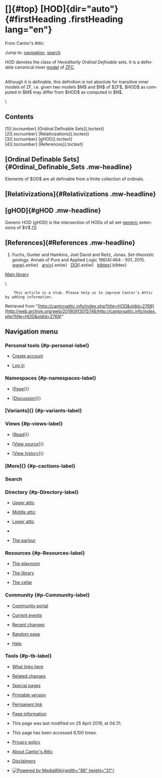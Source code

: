 <div id="mw-page-base" class="noprint">

</div>

<div id="mw-head-base" class="noprint">

</div>

<div id="content" class="mw-body" role="main">

[]{#top}
[HOD]{dir="auto"} {#firstHeading .firstHeading lang="en"}
=================

<div id="bodyContent" class="mw-body-content">

<div id="siteSub">

From Cantor's Attic

</div>

<div id="contentSub">

</div>

<div id="jump-to-nav" class="mw-jump">

Jump to: [navigation](#mw-navigation), [search](#p-search)

</div>

<div id="mw-content-text" class="mw-content-ltr" lang="en" dir="ltr">

HOD denotes the class of *Hereditarily Ordinal Definable* sets. It is a
definable canonical inner
[model](/web/20190913015746/http://cantorsattic.info/Model "Model") of
[ZFC](/web/20190913015746/http://cantorsattic.info/ZFC "ZFC").

\
Although it is definable, this definition is not absolute for transitive
inner models of ZF, i.e. given two models \$M\$ and \$N\$ of \$ZF\$,
\$HOD\$ as computed in \$M\$ may differ from \$HOD\$ as computed in
\$N\$.

\

<div id="toc" class="toc">

<div id="toctitle">

Contents
--------

</div>

-   [[1]{.tocnumber} [Ordinal Definable
    Sets]{.toctext}](#Ordinal_Definable_Sets)
-   [[2]{.tocnumber} [Relativizations]{.toctext}](#Relativizations)
-   [[3]{.tocnumber} [gHOD]{.toctext}](#gHOD)
-   [[4]{.tocnumber} [References]{.toctext}](#References)

</div>

[Ordinal Definable Sets]{#Ordinal_Definable_Sets .mw-headline}
--------------------------------------------------------------

Elements of \$OD\$ are all definable from a finite collection of
ordinals.

[Relativizations]{#Relativizations .mw-headline}
------------------------------------------------

[gHOD]{#gHOD .mw-headline}
--------------------------

Generic HOD (gHOD) is the intersection of HODs of all
set-[generic](/web/20190913015746/http://cantorsattic.info/Forcing "Forcing")
extensions of
\$V\$.\[[1](#bibkey_FuchsHamkinsReitz2015:SetTheoreticGeology)\]

[References]{#References .mw-headline}
--------------------------------------

1.  <div id="bibkey_FuchsHamkinsReitz2015:SetTheoreticGeology">

    </div>

    Fuchs, Gunter and Hamkins, Joel David and Reitz, Jonas.
    *Set-theoretic geology.* Annals of Pure and Applied Logic
    166(4):464 - 501, 2015.
    [www](http://web.archive.org/web/20190913015746/http://www.sciencedirect.com/science/article/pii/S0168007214001225){.extiw}   [arχiv](http://web.archive.org/web/20190913015746/http://arxiv.org/abs/1107.4776){.extiw}   [DOI](http://web.archive.org/web/20190913015746/http://dx.doi.org/https://doi.org/10.1016/j.apal.2014.11.004){.extiw}   [bibtex](javascript:bibpopup('@article%7BFuchsHamkinsReitz2015:SetTheoreticGeologytitle%20=%20%22Set-theoretic%20geology%22,journal%20=%20%22Annals%20of%20Pure%20and%20Applied%20Logic%22,volume%20=%20%22166%22,number%20=%20%224%22,pages%20=%20%22464%20-%20501%22,year%20=%20%222015%22,issn%20=%20%220168-0072%22,doi%20=%20%22http://web.archive.org/web/20190913015746/https://doi.org/10.1016/j.apal.2014.11.004%22,url%20=%20%22http://web.archive.org/web/20190913015746/http://www.sciencedirect.com/science/article/pii/S0168007214001225%22,author%20=%20%22Fuchs,%20Gunter%20and%20Hamkins,%20Joel%20David%20and%20Reitz,%20Jonas%22,title%20=%20%22Set-theoretic%20geology%22,eprint%20=%20%221107.4776%22,%7D')){.bibtex}

[Main
library](/web/20190913015746/http://cantorsattic.info/Library "Library")

\

        This article is a stub. Please help us to improve Cantor's Attic by adding information.

</div>

<div class="printfooter">

Retrieved from
"[http://cantorsattic.info/index.php?title=HOD&oldid=2769](http://web.archive.org/web/20190913015746/http://cantorsattic.info/index.php?title=HOD&oldid=2769)"

</div>

<div id="catlinks" class="catlinks catlinks-allhidden">

</div>

<div class="visualClear">

</div>

</div>

</div>

<div id="mw-navigation">

Navigation menu
---------------

<div id="mw-head">

<div id="p-personal" role="navigation"
aria-labelledby="p-personal-label">

### Personal tools {#p-personal-label}

-   <div id="pt-createaccount">

    </div>

    [Create
    account](/web/20190913015746/http://cantorsattic.info/index.php?title=Special:UserLogin&returnto=HOD&type=signup)
-   <div id="pt-login">

    </div>

    [Log
    in](/web/20190913015746/http://cantorsattic.info/index.php?title=Special:UserLogin&returnto=HOD "You are encouraged to log in; however, it is not mandatory [o]")

</div>

<div id="left-navigation">

<div id="p-namespaces" class="vectorTabs" role="navigation"
aria-labelledby="p-namespaces-label">

### Namespaces {#p-namespaces-label}

-   <div id="ca-nstab-main">

    </div>

    [[Page](/web/20190913015746/http://cantorsattic.info/HOD "View the content page [c]")]{}
-   <div id="ca-talk">

    </div>

    [[Discussion](/web/20190913015746/http://cantorsattic.info/index.php?title=Talk:HOD&action=edit&redlink=1 "Discussion about the content page [t]")]{}

</div>

<div id="p-variants" class="vectorMenu emptyPortlet" role="navigation"
aria-labelledby="p-variants-label">

### [Variants]{}[](#) {#p-variants-label}

<div class="menu">

</div>

</div>

</div>

<div id="right-navigation">

<div id="p-views" class="vectorTabs" role="navigation"
aria-labelledby="p-views-label">

### Views {#p-views-label}

-   <div id="ca-view">

    </div>

    [[Read](/web/20190913015746/http://cantorsattic.info/HOD)]{}
-   <div id="ca-viewsource">

    </div>

    [[View
    source](/web/20190913015746/http://cantorsattic.info/index.php?title=HOD&action=edit "This page is protected.
    You can view its source [e]")]{}
-   <div id="ca-history">

    </div>

    [[View
    history](/web/20190913015746/http://cantorsattic.info/index.php?title=HOD&action=history "Past revisions of this page [h]")]{}

</div>

<div id="p-cactions" class="vectorMenu emptyPortlet" role="navigation"
aria-labelledby="p-cactions-label">

### [More]{}[](#) {#p-cactions-label}

<div class="menu">

</div>

</div>

<div id="p-search" role="search">

### Search

<div id="simpleSearch">

</div>

</div>

</div>

</div>

<div id="mw-panel">

<div id="p-logo" role="banner">

[](/web/20190913015746/http://cantorsattic.info/Cantor%27s_Attic "Visit the main page")

</div>

<div id="p-Directory" class="portal" role="navigation"
aria-labelledby="p-Directory-label">

### Directory {#p-Directory-label}

<div class="body">

-   <div id="n-Upper-attic">

    </div>

    [Upper
    attic](/web/20190913015746/http://cantorsattic.info/Upper_attic)
-   <div id="n-Middle-attic">

    </div>

    [Middle
    attic](/web/20190913015746/http://cantorsattic.info/Middle_attic)
-   <div id="n-Lower-attic">

    </div>

    [Lower
    attic](/web/20190913015746/http://cantorsattic.info/Lower_attic)
-   <div id="n-">

    </div>

    [](INVALID-TITLE)
-   <div id="n-The-parlour">

    </div>

    [The parlour](/web/20190913015746/http://cantorsattic.info/Parlour)

</div>

</div>

<div id="p-Resources" class="portal" role="navigation"
aria-labelledby="p-Resources-label">

### Resources {#p-Resources-label}

<div class="body">

-   <div id="n-The-playroom">

    </div>

    [The
    playroom](/web/20190913015746/http://cantorsattic.info/Playroom)
-   <div id="n-The-library">

    </div>

    [The library](/web/20190913015746/http://cantorsattic.info/Library)
-   <div id="n-The-cellar">

    </div>

    [The cellar](/web/20190913015746/http://cantorsattic.info/Cellar)

</div>

</div>

<div id="p-Community" class="portal" role="navigation"
aria-labelledby="p-Community-label">

### Community {#p-Community-label}

<div class="body">

-   <div id="n-portal">

    </div>

    [Community
    portal](/web/20190913015746/http://cantorsattic.info/Cantor%27s_Attic:Community_portal "About the project, what you can do, where to find things")
-   <div id="n-currentevents">

    </div>

    [Current
    events](/web/20190913015746/http://cantorsattic.info/Cantor%27s_Attic:Current_events "Find background information on current events")
-   <div id="n-recentchanges">

    </div>

    [Recent
    changes](/web/20190913015746/http://cantorsattic.info/Special:RecentChanges "A list of recent changes in the wiki [r]")
-   <div id="n-randompage">

    </div>

    [Random
    page](/web/20190913015746/http://cantorsattic.info/Special:Random "Load a random page [x]")
-   <div id="n-help">

    </div>

    [Help](http://web.archive.org/web/20190913015746/https://www.mediawiki.org/wiki/Special:MyLanguage/Help:Contents "The place to find out")

</div>

</div>

<div id="p-tb" class="portal" role="navigation"
aria-labelledby="p-tb-label">

### Tools {#p-tb-label}

<div class="body">

-   <div id="t-whatlinkshere">

    </div>

    [What links
    here](/web/20190913015746/http://cantorsattic.info/Special:WhatLinksHere/HOD "A list of all wiki pages that link here [j]")
-   <div id="t-recentchangeslinked">

    </div>

    [Related
    changes](/web/20190913015746/http://cantorsattic.info/Special:RecentChangesLinked/HOD "Recent changes in pages linked from this page [k]")
-   <div id="t-specialpages">

    </div>

    [Special
    pages](/web/20190913015746/http://cantorsattic.info/Special:SpecialPages "A list of all special pages [q]")
-   <div id="t-print">

    </div>

    [Printable
    version](/web/20190913015746/http://cantorsattic.info/index.php?title=HOD&printable=yes "Printable version of this page [p]")
-   <div id="t-permalink">

    </div>

    [Permanent
    link](/web/20190913015746/http://cantorsattic.info/index.php?title=HOD&oldid=2769 "Permanent link to this revision of the page")
-   <div id="t-info">

    </div>

    [Page
    information](/web/20190913015746/http://cantorsattic.info/index.php?title=HOD&action=info)

</div>

</div>

</div>

</div>

<div id="footer" role="contentinfo">

-   <div id="footer-info-lastmod">

    </div>

    This page was last modified on 25 April 2019, at 04:31.
-   <div id="footer-info-viewcount">

    </div>

    This page has been accessed 6,100 times.

<!-- -->

-   <div id="footer-places-privacy">

    </div>

    [Privacy
    policy](/web/20190913015746/http://cantorsattic.info/Cantor%27s_Attic:Privacy_policy "Cantor's Attic:Privacy policy")
-   <div id="footer-places-about">

    </div>

    [About Cantor's
    Attic](/web/20190913015746/http://cantorsattic.info/Cantor%27s_Attic:About "Cantor's Attic:About")
-   <div id="footer-places-disclaimer">

    </div>

    [Disclaimers](/web/20190913015746/http://cantorsattic.info/Cantor%27s_Attic:General_disclaimer "Cantor's Attic:General disclaimer")

<!-- -->

-   <div id="footer-poweredbyico">

    </div>

    [![Powered by
    MediaWiki](/web/20190913015746im_/http://cantorsattic.info/resources/assets/poweredby_mediawiki_88x31.png){width="88"
    height="31"}](//web.archive.org/web/20190913015746/http://www.mediawiki.org/)

<div style="clear:both">

</div>

</div>
